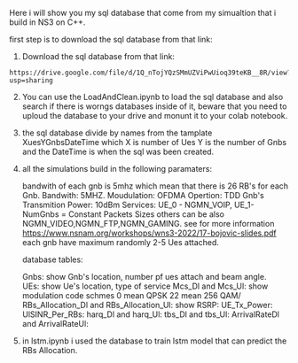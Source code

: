 Here i will show you my sql database that come from my simualtion that i build in NS3 on C++.

first step is to download the sql database from that link:
1.  Download the sql database from that link:
   ```
   https://drive.google.com/file/d/1Q_nTojYQzSMmUZViPwUioq39teKB__8R/view?usp=sharing
   ```
2.  You can use the LoadAndClean.ipynb to load the sql database and also search if there is worngs databases inside of it,
   beware that you need to uploud the database to your drive and monunt it to your colab notebook.

3. the sql database divide by names from the tamplate XuesYGnbsDateTime which X is number of Ues Y is the number of Gnbs and the DateTime is when the sql was been created.

4. all the simulations build in the following paramaters:

   bandwith of each gnb is 5mhz which mean that there is 26 RB's for each Gnb.
   Bandwith: 5MHZ.
   Moudulation: OFDMA
   Opertion: TDD
   Gnb's Transmition Power: 10dBm
   Services: UE_0 - NGMN_VOIP, UE_1-NumGnbs = Constant Packets Sizes others can be also NGMN_VIDEO,NGMN_FTP,NGMN_GAMING.
   see for more information https://www.nsnam.org/workshops/wns3-2022/17-bojovic-slides.pdf
   each gnb have maximum randomly 2-5 Ues attached.

   database tables:

   Gnbs: show Gnb's location, number pf ues attach and beam angle.\
   UEs: show Ue's location, type of service
   Mcs_Dl and Mcs_Ul: show modulation code schmes 0 mean QPSK 22 mean 256 QAM/
   RBs_Allocation_Dl and RBs_Allocation_Ul: show 
   RSRP: 
   UE_Tx_Power:
   UlSINR_Per_RBs:
   harq_Dl and harq_Ul:
   tbs_Dl and tbs_Ul:
   ArrivalRateDl and ArrivalRateUl:

5. in lstm.ipynb i used the database to train lstm model that can predict the RBs Allocation. 
